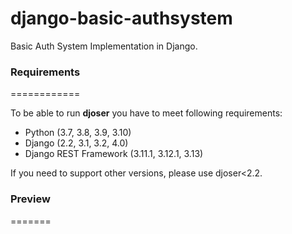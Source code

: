 # django-basic-authsystem

Basic Auth System Implementation in Django.

### Requirements
============

To be able to run **djoser** you have to meet following requirements:

- Python (3.7, 3.8, 3.9, 3.10)
- Django (2.2, 3.1, 3.2, 4.0)
- Django REST Framework (3.11.1, 3.12.1, 3.13)

If you need to support other versions, please use djoser<2.2.

### Preview
=======
